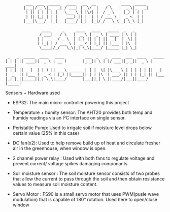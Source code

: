 
             ___  ___  _____   ____   __  __     _     ____  _____ 
            |_ _|/ _ \|_   _| / ___| |  \/  |   / \   |  _ \|_   _|
             | || | | | | |   \___ \ | |\/| |  / _ \  | |_) | | |  
             | || |_| | | |    ___) || |  | | / ___ \ |  _ <  | |  
            |___|\___/  |_|   |____/ |_|  |_|/_/   \_\|_| \_\ |_|  
                                                                   
                    ____     _     ____   ____   _____  _   _ 
                   / ___|   / \   |  _ \ |  _ \ | ____|| \ | |
                  | |  _   / _ \  | |_) || | | ||  _|  |  \| |
                  | |_| | / ___ \ |  _ < | |_| || |___ | |\  |
                   \____|/_/   \_\|_| \_\|____/ |_____||_| \_|
                                                              
     _   _  _____  ____   ____         ___  _   _  ____  ___  ____   _____ 
    | | | || ____||  _ \ | __ )       |_ _|| \ | |/ ___||_ _||  _ \ | ____|
    | |_| ||  _|  | |_) ||  _ \  _____ | | |  \| |\___ \ | | | | | ||  _|  
    |  _  || |___ |  _ < | |_) ||_____|| | | |\  | ___) || | | |_| || |___ 
    |_| |_||_____||_| \_\|____/       |___||_| \_||____/|___||____/ |_____|
     






























Sensors + Hardware used

- ESP32:
    The main micro-controller powering this project

- Temperature + humity sensor:
    The AHT20 provides both temp and humidy readings via an I²C interface on single sensor.

- Peristaltic Pump:
    Used to irrigate soil if moisture level drops below certain value (25% in this case)

- DC fan(x2):
    Used to help remove build up of heat and circulate fresher air in the greenhouse, when window is open. 

- 2 channel power relay :
    Used with both fans to regulate voltage and prevent current/ voltage spikes damaging componants

- Soil moisture sensor :
    The soil moisture sensor consists of two probes that allow the current to pass through the soil and then obtain resistance
    values to measure soil moisture content.

- Servo Motor : 
    FS90 is a small servo motor that uses PWM(pusle wave modulation) that is capable of 180° rotation. Used here to open/close window 



